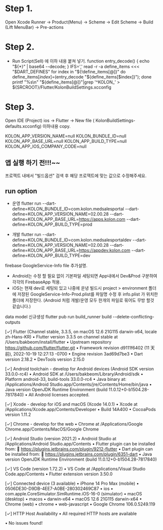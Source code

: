 
# Step 1.
>>>>>>>>>>>>>>>>>>>>>>>>>>>>>>>>>>>>>>>>>>>>
Open Xcode
Runner -> Product(Menu) -> Scheme -> Edit Scheme -> Build (Lift MenuBar) -> Pre-actions 

# Step 2.
>>>>>>>>>>>>>>>>>>>>>>>>>>>>>>>>>>>>>>>>>>>>
- Run Script(Sell) 에 이하 내용 붙쳐 넣기.
function entry_decode() { echo "${*}" | base64 --decode; }
IFS=',' read -r -a define_items <<< "$DART_DEFINES"
for index in "${!define_items[@]}"
do define_items[$index]=$(entry_decode "${define_items[$index]}");
done
printf "%s\n" "${define_items[@]}"|grep '^KOLON_' > ${SRCROOT}/Flutter/KolonBuildSettings.xcconfig


# Step 3. 
>>>>>>>>>>>>>>>>>>>>>>>>>>>>>>>>>>>>>>>>>>>>
Open IDE (Project) 
ios -> Flutter -> New file ( KolonBuildSettings-defaults.xcconfig)
이하내용 copy. 

KOLON_APP_VERSION_NAME=null
KOLON_BUNDLE_ID=null
KOLON_APP_BASE_URL=null
KOLON_APP_BUILD_TYPE=null
KOLON_APP_IOS_COMPANY_CODE=null


## 앱 실행 하기 전!!!~~ 
>>>>>>>>>>>>>>>>>>>>>>>>>>>>>>>>>>>>>>>>>>>>
프로잭트 내에서  "빌드옵션" 검색 후 
혜당 프로잭트에 맞는 값으로 수정해주세요.

## run option 
>>>>>>>>>>>>>>>>>>>>>>>>>>>>>>>>>>>>>>>>>>>>>
- 운영 
flutter run --dart-define=KOLON_BUNDLE_ID=com.kolon.medsalesportal --dart-define=KOLON_APP_VERSION_NAME=02.00.28  --dart-define=KOLON_APP_BASE_URL=https://apps.kolon.com --dart-define=KOLON_APP_BUILD_TYPE=prod

- 개발
flutter run --dart-define=KOLON_BUNDLE_ID=com.kolon.medsalesportaldev  --dart-define=KOLON_APP_VERSION_NAME=02.00.28  --dart-define=KOLON_APP_BASE_URL=https://appdev.kolon.com --dart-define=KOLON_APP_BUILD_TYPE=dev


>>>>>>>>>>>>>>>>>>>>>>>>>>>>>>>>>>>>>>>>>>>>>

firebase GoogleService-Info file 추가설명.
- Android는 수정 할 필요 없이 기본파일 세팅되면 App내에서 Dev&Prod 구분하여 각각의 FirebaseApp 적용.
- iOS는 현재 dev로 세팅되 있고 나중에 운녕 빌드시 project > environment 폴더에 저장된 GoogleService-Info-Prod.plist를 파일명 수정 후 info.plist 가 위치한 폴더에 저장한다. (Android 처럼 개발/운영 모두 한개의 파일로 묶어도 무방 할것 같습니다.)
  
>>>>>>>>>>>>>>>>>>>>>>>>>>>>>>>>>>>>>>>>>>>>>>

data model 신규생성 
flutter pub run build_runner build --delete-conflicting-outputs

>>>>>>>>>>>>>>>>>>>>>>>>>>>>>>>>>>>>>>>>>>>>>>

[✓] Flutter (Channel stable, 3.3.5, on macOS 12.6 21G115 darwin-x64, locale zh-Hans-KR)
    • Flutter version 3.3.5 on channel stable at /Users/bakbeom/install/flutter
    • Upstream repository https://github.com/flutter/flutter.git
    • Framework revision d9111f6402 (11 天前), 2022-10-19 12:27:13 -0700
    • Engine revision 3ad69d7be3
    • Dart version 2.18.2
    • DevTools version 2.15.0

[✓] Android toolchain - develop for Android devices (Android SDK version 33.0.0-rc4)
    • Android SDK at /Users/bakbeom/Library/Android/sdk
    • Platform android-33, build-tools 33.0.0-rc4
    • Java binary at: /Applications/Android Studio.app/Contents/jre/Contents/Home/bin/java
    • Java version OpenJDK Runtime Environment (build 11.0.12+0-b1504.28-7817840)
    • All Android licenses accepted.

[✓] Xcode - develop for iOS and macOS (Xcode 14.0.1)
    • Xcode at /Applications/Xcode.app/Contents/Developer
    • Build 14A400
    • CocoaPods version 1.11.2

[✓] Chrome - develop for the web
    • Chrome at /Applications/Google Chrome.app/Contents/MacOS/Google Chrome

[✓] Android Studio (version 2021.2)
    • Android Studio at /Applications/Android Studio.app/Contents
    • Flutter plugin can be installed from:
      🔨 https://plugins.jetbrains.com/plugin/9212-flutter
    • Dart plugin can be installed from:
      🔨 https://plugins.jetbrains.com/plugin/6351-dart
    • Java version OpenJDK Runtime Environment (build 11.0.12+0-b1504.28-7817840)

[✓] VS Code (version 1.72.2)
    • VS Code at /Applications/Visual Studio Code.app/Contents
    • Flutter extension version 3.50.0

[✓] Connected device (3 available)
    • iPhone 14 Pro Max (mobile) • 0506DE30-D9DB-4EE7-A0BE-280302469C87 • ios            •
      com.apple.CoreSimulator.SimRuntime.iOS-16-0 (simulator)
    • macOS (desktop)            • macos                                • darwin-x64     • macOS 12.6 21G115 darwin-x64
    • Chrome (web)               • chrome                               • web-javascript • Google Chrome 106.0.5249.119

[✓] HTTP Host Availability
    • All required HTTP hosts are available

• No issues found!

